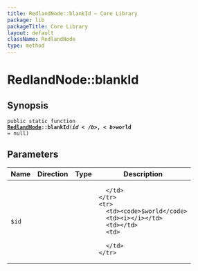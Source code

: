 ```yaml
---
title: RedlandNode::blankId — Core Library
package: lib
packageTitle: Core Library
layout: default
className: RedlandNode
type: method
---
```


# RedlandNode::blankId

## Synopsis

<code>public static function <b><a href="RedlandNode">RedlandNode</a>::blankId</b>(<b>$id</b>, <b>$world</b> = null)</code>

## Parameters

<table>
  <thead>
    <tr>
      <th>Name</th>
      <th>Direction</th>
      <th>Type</th>
      <th>Description</th>
    </tr>
  </thead>
  <tbody>
    <tr>
      <td><code>$id</code>
      <td><i></i></td>
      <td></td>
      <td>

      </td>
    </tr>
    <tr>
      <td><code>$world</code>
      <td><i></i></td>
      <td></td>
      <td>

      </td>
    </tr>
  </tbody>
</table>


